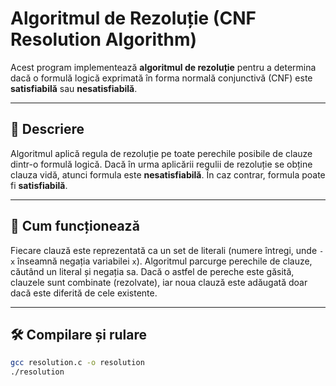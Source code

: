 # Algoritmul de Rezoluție (CNF Resolution Algorithm)

Acest program implementează **algoritmul de rezoluție** pentru a determina dacă o formulă logică exprimată în forma normală conjunctivă (CNF) este **satisfiabilă** sau **nesatisfiabilă**.

---

## 📌 Descriere

Algoritmul aplică regula de rezoluție pe toate perechile posibile de clauze dintr-o formulă logică. Dacă în urma aplicării regulii de rezoluție se obține clauza vidă, atunci formula este **nesatisfiabilă**. În caz contrar, formula poate fi **satisfiabilă**.

---

## 🧠 Cum funcționează

Fiecare clauză este reprezentată ca un set de literali (numere întregi, unde `-x` înseamnă negația variabilei `x`). Algoritmul parcurge perechile de clauze, căutând un literal și negația sa. Dacă o astfel de pereche este găsită, clauzele sunt combinate (rezolvate), iar noua clauză este adăugată doar dacă este diferită de cele existente.

---

## 🛠️ Compilare și rulare

```bash
gcc resolution.c -o resolution
./resolution
